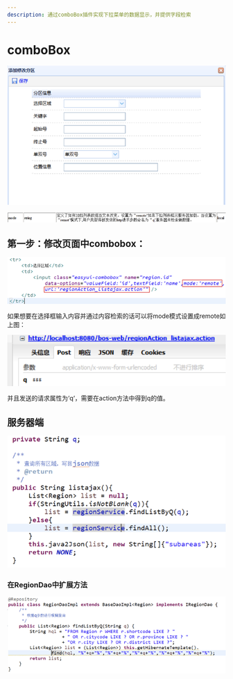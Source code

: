 ```yaml
---
description: 通过comboBox插件实现下拉菜单的数据显示，并提供字段检索
---
```


# comboBox

![](../../../../../.gitbook/assets/image%20%28270%29.png)

![](../../../../../.gitbook/assets/image%20%28101%29.png)

## 第一步：修改页面中combobox：

![](../../../../../.gitbook/assets/image%20%28157%29.png)

如果想要在选择框输入内容并通过内容检索的话可以将mode模式设置成remote如上图：

![](../../../../../.gitbook/assets/image%20%2834%29.png)

并且发送的请求属性为‘q‘，需要在action方法中得到q的值。



## 服务器端

![](../../../../../.gitbook/assets/image%20%28193%29.png)

### 在RegionDao中扩展方法

![](../../../../../.gitbook/assets/image%20%28192%29.png)

